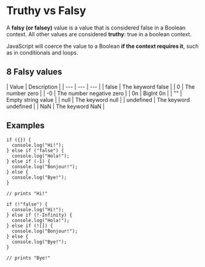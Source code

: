 # Truthy vs Falsy
A **falsy (or falsey)** value is a value that is considered false in a Boolean context. All other values are considered **truthy**: true in a boolean context.

JavaScript will coerce the value to a Boolean **if the context requires it**, such as in conditionals and loops.

## 8 Falsy values
| Value     | Description |
| --- | --- | --- |
| false     | The keyword false |
| 0         | The number zero |
| -0        | The number negative zero |
| 0n        | BigInt 0n |
| ""        | Empty string value |
| null      | The keyword null |
| undefined | The keyword undefined |
| NaN       | The keyword NaN |

## Examples
```JS
if ({}) {
  console.log("Hi!");
} else if ("false") {
  console.log("Hola!");
} else if (-1) {
  console.log("Bonjour!");
} else {
  console.log("Bye!");
}

// prints "Hi!"
```

```JS
if (!"false") {
  console.log("Hi!");
} else if (!-Infinity) {
  console.log("Hola!");
} else if (![]) {
  console.log("Bonjour!");
} else {
  console.log("Bye!");
}

// prints "Bye!"
```
